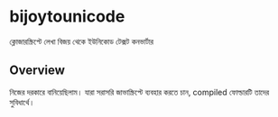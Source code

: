 # bijoytounicode

ক্লোজারস্ক্রিপ্টে লেখা বিজয় থেকে ইউনিকোড টেক্সট কনভার্টার

## Overview

নিজের দরকারে বানিয়েছিলাম। যারা সরাসরি জাভাস্ক্রিপ্টে ব্যবহার করতে চান, compiled ফোল্ডারটি তাদের সুবিধার্থে।